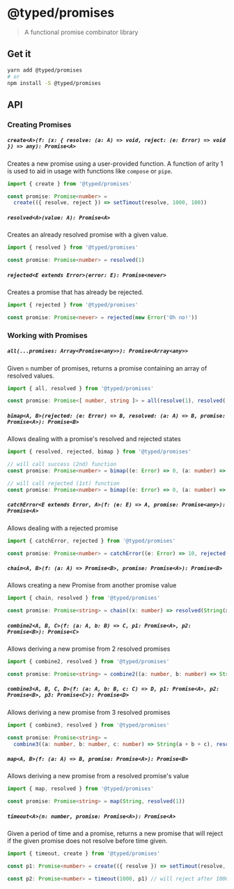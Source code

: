 # @typed/promises

> A functional promise combinator library

## Get it
```sh
yarn add @typed/promises
# or
npm install -S @typed/promises
```

## API

### Creating Promises

##### `create<A>(f: (x: { resolve: (a: A) => void, reject: (e: Error) => void }) => any): Promise<A>`

Creates a new promise using a user-provided function. A function of arity 1 is used to aid in usage
with functions like `compose` or `pipe`.

```typescript
import { create } from '@typed/promises'

const promise: Promise<number> =
  create(({ resolve, reject }) => setTimout(resolve, 1000, 100))
```

##### `resolved<A>(value: A): Promise<A>`

Creates an already resolved promise with a given value.

```typescript
import { resolved } from '@typed/promises'

const promise: Promise<number> = resolved(1)
```

##### `rejected<E extends Error>(error: E): Promise<never>`

Creates a promise that has already be rejected.

```typescript
import { rejected } from '@typed/promises'

const promise: Promise<never> = rejected(new Error('Oh no!'))
```

### Working with Promises

##### `all(...promises: Array<Promise<any>>): Promise<Array<any>>`

Given `n` number of promises, returns a promise containing an array of resolved values.

```typescript
import { all, resolved } from '@typed/promises'

const promise: Promise<[ number, string ]> = all(resolve(1), resolved('hello'))
```

##### `bimap<A, B>(rejected: (e: Error) => B, resolved: (a: A) => B, promise: Promise<A>): Promise<B>`

Allows dealing with a promise's resolved and rejected states

```typescript
import { resolved, rejected, bimap } from '@typed/promises'

// will call success (2nd) function
const promise: Promise<number> = bimap((e: Error) => 0, (a: number) => a + 10, resolved(1))

// will call rejected (1st) function
const promise: Promise<number> = bimap((e: Error) => 0, (a: number) => a + 10, rejected(new Error('foo')))
```

##### `catchError<E extends Error, A>(f: (e: E) => A, promise: Promise<any>): Promise<A>`

Allows dealing with a rejected promise

```typescript
import { catchError, rejected } from '@typed/promises'

const promise: Promise<number> = catchError((e: Error) => 10, rejected(new Error('foo')))
```

##### `chain<A, B>(f: (a: A) => Promise<B>, promise: Promise<A>): Promise<B>`

Allows creating a new Promise from another promise value

```typescript
import { chain, resolved } from '@typed/promises'

const promise: Promise<string> = chain((x: number) => resolved(String(x)), resolved(10))
```

##### `combine2<A, B, C>(f: (a: A, b: B) => C, p1: Promise<A>, p2: Promise<B>): Promise<C>`

Allows deriving a new promise from 2 resolved promises

```typescript
import { combine2, resolved } from '@typed/promises'

const promise: Promise<string> = combine2((a: number, b: number) => String(a + b), resolved(1), resolved(2))
```

##### `combine3<A, B, C, D>(f: (a: A, b: B, c: C) => D, p1: Promise<A>, p2: Promise<B>, p3: Promise<C>): Promise<D>`

Allows deriving a new promise from 3 resolved promises

```typescript
import { combine3, resolved } from '@typed/promises'

const promise: Promise<string> =
  combine3((a: number, b: number, c: number) => String(a + b + c), resolved(1), resolved(2), resolved(3))
```

##### `map<A, B>(f: (a: A) => B, promise: Promise<A>): Promise<B>`

Allows deriving a new promise from a resolved promise's value

```typescript
import { map, resolved } from '@typed/promises'

const promise: Promise<string> = map(String, resolved(1))
```

##### `timeout<A>(n: number, promise: Promise<A>): Promise<A>`

Given a period of time and a promise, returns a new promise that will
reject if the given promise does not resolve before time given.

```typescript
import { timeout, create } from '@typed/promises'

const p1: Promise<number> = create(({ resolve }) => setTimout(resolve, 2000, 1))

const p2: Promise<number> = timeout(1000, p1) // will reject after 1000ms
```
